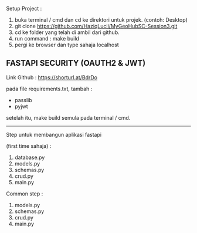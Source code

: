 Setup Project :

1. buka terminal / cmd dan cd ke direktori untuk projek. (contoh: Desktop)
2. git clone https://github.com/HaziqLucii/MyGeoHubSC-Session3.git
3. cd ke folder yang telah di ambil dari github.
4. run command : make build
5. pergi ke browser dan type sahaja localhost


FASTAPI SECURITY (OAUTH2 & JWT)
------------------------------

Link Github : https://shorturl.at/BdrDo

pada file requirements.txt, tambah :
- passlib
- pyjwt

setelah itu, make build semula pada terminal / cmd.

---

Step untuk membangun aplikasi fastapi

(first time sahaja) :
1. database.py
2. models.py
3. schemas.py
4. crud.py
5. main.py


Common step :
1. models.py
2. schemas.py
3. crud.py
4. main.py


